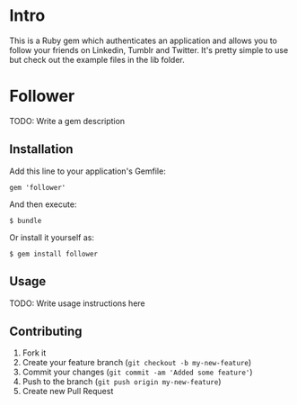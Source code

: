 # Intro
This is a Ruby gem which authenticates an application and allows you to follow your friends on Linkedin, Tumblr and Twitter.  It's pretty simple to use but check out the example files in the lib folder.

# Follower

TODO: Write a gem description

## Installation

Add this line to your application's Gemfile:

    gem 'follower'

And then execute:

    $ bundle

Or install it yourself as:

    $ gem install follower

## Usage

TODO: Write usage instructions here

## Contributing

1. Fork it
2. Create your feature branch (`git checkout -b my-new-feature`)
3. Commit your changes (`git commit -am 'Added some feature'`)
4. Push to the branch (`git push origin my-new-feature`)
5. Create new Pull Request

